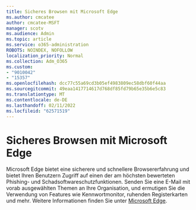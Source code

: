```yaml
---
title: Sicheres Browsen mit Microsoft Edge
ms.author: cmcatee
author: cmcatee-MSFT
manager: scotv
ms.audience: Admin
ms.topic: article
ms.service: o365-administration
ROBOTS: NOINDEX, NOFOLLOW
localization_priority: Normal
ms.collection: Adm_O365
ms.custom:
- "9010042"
- "15357"
ms.openlocfilehash: dcc77c55a69cd3b05ef4983809ec58dbf60f44aa
ms.sourcegitcommit: 49eaa1417714617d768df85fd79b65e35b6e5c83
ms.translationtype: MT
ms.contentlocale: de-DE
ms.lasthandoff: 02/11/2022
ms.locfileid: "62571519"
---
```

# <a name="secure-browsing-with-microsoft-edge"></a>Sicheres Browsen mit Microsoft Edge

Microsoft Edge bietet eine sicherere und schnellere Browsererfahrung und bietet Ihren Benutzern Zugriff auf einen der am höchsten bewerteten Phishing- und Schadsoftwareschutzfunktionen. Senden Sie eine E-Mail mit vorab ausgewählten Themen an Ihre Organisation, und ermutigen Sie die Verwendung von Features wie Kennwortmonitor, ruhenden Registerkarten und mehr. Weitere Informationen finden Sie unter [Microsoft Edge](https://admin.microsoft.com/adminportal/home#/featureexplorer/apps/EdgeBrowserPromotion).
